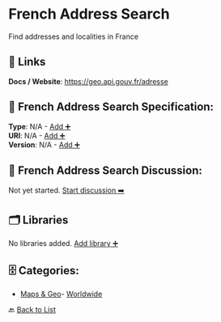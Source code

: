 # French Address Search

Find addresses and localities in France

##  🔗 Links
**Docs / Website**: https://geo.api.gouv.fr/adresse

## 🧬 French Address Search Specification:
**Type**: N/A - [Add ➕](https://github.com/apis-list/apis-list/edit/main/apis.yaml#L7272)  
**URI**: N/A - [Add ➕](https://github.com/apis-list/apis-list/edit/main/apis.yaml#L7272)  
**Version**: N/A - [Add ➕](https://github.com/apis-list/apis-list/edit/main/apis.yaml#L7272)

## 💬 French Address Search Discussion:
Not yet started. [Start discussion ➡️](https://github.com/apis-list/apis-list/discussions/new)

## 🗂️ Libraries

No libraries added. [Add library ➕](https://github.com/apis-list/apis-list/edit/main/apis.yaml#L7272)    


## 🗄️ Categories:
- [Maps & Geo](https://github.com/apis-list/apis-list#maps--geo-)- [Worldwide](https://github.com/apis-list/apis-list#worldwide-)

🔙  [Back to List](https://github.com/apis-list/apis-list)
